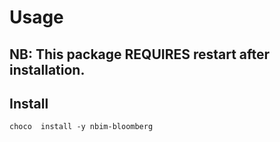 # Usage 

## NB: This package REQUIRES restart after installation.

## Install
`choco  install -y nbim-bloomberg`